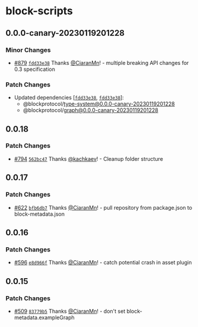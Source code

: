 # block-scripts

## 0.0.0-canary-20230119201228

### Minor Changes

- [#879](https://github.com/blockprotocol/blockprotocol/pull/879) [`fdd33e38`](https://github.com/blockprotocol/blockprotocol/commit/fdd33e382eb1ddce0f4256c1125c6f24b672e32d) Thanks [@CiaranMn](https://github.com/CiaranMn)! - multiple breaking API changes for 0.3 specification

### Patch Changes

- Updated dependencies [[`fdd33e38`](https://github.com/blockprotocol/blockprotocol/commit/fdd33e382eb1ddce0f4256c1125c6f24b672e32d), [`fdd33e38`](https://github.com/blockprotocol/blockprotocol/commit/fdd33e382eb1ddce0f4256c1125c6f24b672e32d)]:
  - @blockprotocol/type-system@0.0.0-canary-20230119201228
  - @blockprotocol/graph@0.0.0-canary-20230119201228

## 0.0.18

### Patch Changes

- [#794](https://github.com/blockprotocol/blockprotocol/pull/794) [`562bc47`](https://github.com/blockprotocol/blockprotocol/commit/562bc477fdc35b8d3b94dc6c4b2207b9bd2cd057) Thanks [@kachkaev](https://github.com/kachkaev)! - Cleanup folder structure

## 0.0.17

### Patch Changes

- [#622](https://github.com/blockprotocol/blockprotocol/pull/622) [`bfb6db7`](https://github.com/blockprotocol/blockprotocol/commit/bfb6db7c3138c410b0003869cb15ebbb5f18ac7a) Thanks [@CiaranMn](https://github.com/CiaranMn)! - pull repository from package.json to block-metadata.json

## 0.0.16

### Patch Changes

- [#596](https://github.com/blockprotocol/blockprotocol/pull/596) [`e8d966f`](https://github.com/blockprotocol/blockprotocol/commit/e8d966f23da20e07b541fda55c51d71a2e8d0a5d) Thanks [@CiaranMn](https://github.com/CiaranMn)! - catch potential crash in asset plugin

## 0.0.15

### Patch Changes

- [#509](https://github.com/blockprotocol/blockprotocol/pull/509) [`83779b5`](https://github.com/blockprotocol/blockprotocol/commit/83779b55a856421c71169ddeffed3ce7843c6fb8) Thanks [@CiaranMn](https://github.com/CiaranMn)! - don't set block-metadata.exampleGraph
